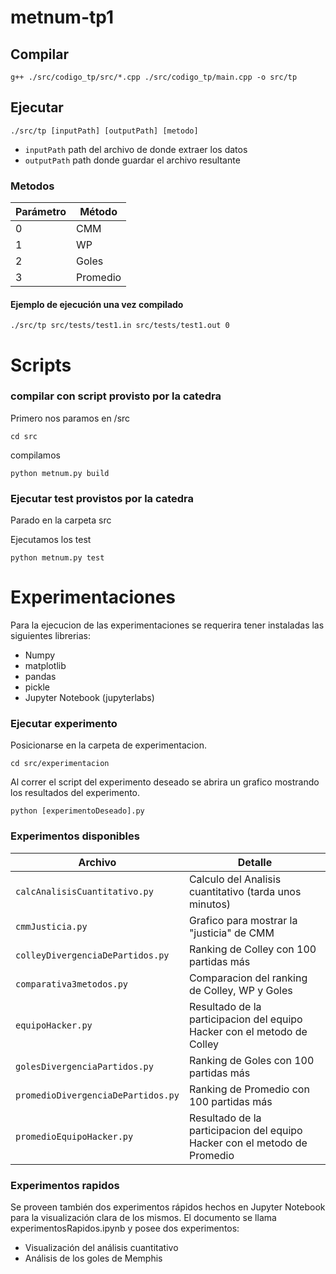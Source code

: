 # metnum-tp1

## Compilar

```
g++ ./src/codigo_tp/src/*.cpp ./src/codigo_tp/main.cpp -o src/tp
```

## Ejecutar

```
./src/tp [inputPath] [outputPath] [metodo]
```

- `inputPath` path del archivo de donde extraer los datos
- `outputPath` path donde guardar el archivo resultante

### Metodos

| Parámetro | Método |
| - | - |
| 0 | CMM |
| 1 | WP |
| 2 | Goles |
| 3 | Promedio |

#### Ejemplo de ejecución una vez compilado

```
./src/tp src/tests/test1.in src/tests/test1.out 0
```

# Scripts

### compilar con script provisto por la catedra

Primero nos paramos en /src

```
cd src
```

compilamos

```
python metnum.py build
```

### Ejecutar test provistos por la catedra

Parado en la carpeta src

Ejecutamos los test

```
python metnum.py test
```

# Experimentaciones

Para la ejecucion de las experimentaciones se requerira tener instaladas las siguientes librerias:
- Numpy
- matplotlib
- pandas
- pickle
- Jupyter Notebook (jupyterlabs)

### Ejecutar experimento
Posicionarse en la carpeta de experimentacion.
```
cd src/experimentacion
```

Al correr el script del experimento deseado se abrira un grafico mostrando los resultados del experimento.

```
python [experimentoDeseado].py
```

### Experimentos disponibles
| Archivo | Detalle |
| - | - |
| `calcAnalisisCuantitativo.py` | Calculo del Analisis cuantitativo (tarda unos minutos) |
| `cmmJusticia.py` | Grafico para mostrar la "justicia" de CMM |
| `colleyDivergenciaDePartidos.py` | Ranking de Colley con 100 partidas más |
| `comparativa3metodos.py` | Comparacion del ranking de Colley, WP y Goles |
| `equipoHacker.py`  | Resultado de la participacion del equipo Hacker con el metodo de Colley |
| `golesDivergenciaPartidos.py`  | Ranking de Goles con 100 partidas más |
| `promedioDivergenciaDePartidos.py`  | Ranking de Promedio con 100 partidas más |
| `promedioEquipoHacker.py`  | Resultado de la participacion del equipo Hacker con el metodo de Promedio |

### Experimentos rapidos

Se proveen también dos experimentos rápidos hechos en Jupyter Notebook para la visualización clara de los mismos. El documento se llama experimentosRapidos.ipynb y posee dos experimentos:
- Visualización del análisis cuantitativo
- Análisis de los goles de Memphis



